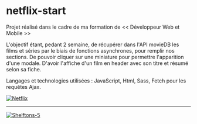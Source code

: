 # netflix-start

Projet réalisé dans le cadre de ma formation de << Développeur Web et Mobile >>

L'objectif étant, pedant 2 semaine, de récupérer dans l'API movieDB les films et séries par le biais de fonctions asynchrones, 
pour remplir nos sections. De pouvoir cliquer sur une miniature pour permettre l'apparition d'une modale.
D'avoir l'affiche d'un film en header avec son titre et résumé selon sa fiche.


Langages et technologies utilisées : JavaScript, Html, Sass, Fetch pour les requêtes Ajax.

<a href="https://ibb.co/gFVGDY8"><img src="https://i.ibb.co/WptQcCX/Netflix.png" alt="Netflix" border="0"></a>

-------------------------------------------------------------------------------------------------------------------------------

<a href="https://imgbb.com/"><img src="https://i.ibb.co/C1JnMtd/Shelftons-5.gif" alt="Shelftons-5" border="0"></a>
